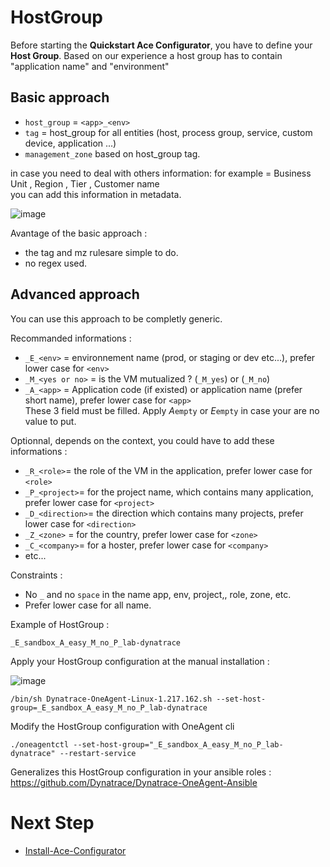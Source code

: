 # HostGroup

Before starting the **Quickstart Ace Configurator**, you have to define your **Host Group**. 
Based on our experience a host group has to contain "application name" and "environment"  

## Basic approach  

- `host_group` = `<app>_<env>`
- `tag` = host_group for all entities (host, process group, service, custom device, application ...)
- `management_zone` based on host_group tag.

in case you need to deal with others information: for example = Business Unit , Region , Tier , Customer name  
you can add this information in metadata.   

![image](https://user-images.githubusercontent.com/40337213/225312399-fed466ca-ab10-405a-ac4b-21f7a5f1a85a.png)

Avantage of the basic approach :
- the tag and mz rulesare simple to do.
- no regex used.


## Advanced approach  

You can use this approach to be completly generic. 

Recommanded informations :   

  - `_E_<env>` = environnement name (prod, or staging or dev etc...), prefer lower case for `<env>` 
  - `_M_<yes or no>` = is the VM mutualized ? (`_M_yes`) or (`_M_no`) 
  - `_A_<app>` = Application code (if existed) or application name (prefer short name), prefer lower case for `<app>`  
  These 3 field must be filled. Apply _A_`empty` or _E_`empty` in case your are no value to put.
 
Optionnal, depends on the context, you could have to add these informations :   
  
  - `_R_<role>`= the role of the VM in the application, prefer lower case for `<role>`
  - `_P_<project>`= for the project name, which contains many application, prefer lower case for `<project>`
  - `_D_<direction>`= the direction which contains many projects, prefer lower case for `<direction>`
  - `_Z_<zone>` = for the country, prefer lower case for `<zone>`
  - `_C_<company>`= for a hoster, prefer lower case for `<company>`
  - etc...

Constraints : 
  
   - No `_` and no `space`  in the name app, env, project,, role, zone, etc.
   - Prefer lower case for all name.

Example of HostGroup : 

  `_E_sandbox_A_easy_M_no_P_lab-dynatrace`

Apply your HostGroup configuration at the manual installation  :

 ![image](https://user-images.githubusercontent.com/40337213/130984116-0d33e833-51d0-4499-b0c4-489633ef2e86.png)
  
  `/bin/sh Dynatrace-OneAgent-Linux-1.217.162.sh --set-host-group=_E_sandbox_A_easy_M_no_P_lab-dynatrace`

Modify the HostGroup configuration with OneAgent cli 

  `./oneagentctl --set-host-group="_E_sandbox_A_easy_M_no_P_lab-dynatrace" --restart-service`
  
Generalizes this HostGroup configuration in your ansible roles : https://github.com/Dynatrace/Dynatrace-OneAgent-Ansible
 
 
# Next Step

- [Install-Ace-Configurator](/Install-Ace-Configurator)
